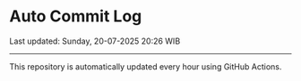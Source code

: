 # Auto Commit Log

Last updated: Sunday, 20-07-2025 20:26 WIB

---

This repository is automatically updated every hour using GitHub Actions.
